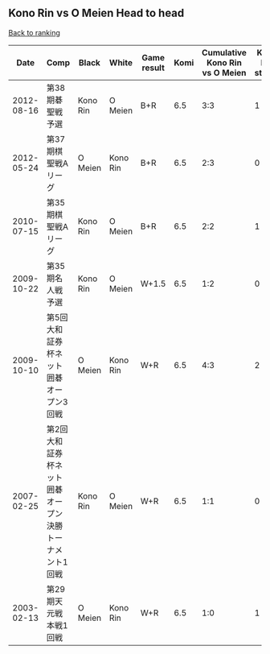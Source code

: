 ## Kono Rin vs O Meien Head to head

[Back to ranking](../../index.md)




| **Date** | **Comp** | **Black** | **White** | **Game result** | **Komi** | **Cumulative Kono Rin vs O Meien** | **Kono Rin streak** | **O Meien streak** | 
| --- | --- | --- | --- | --- | --- | --- | --- | --- |
| 2012-08-16 | 第38期碁聖戦予選 | Kono Rin | O Meien | B+R | 6.5 | 3:3 | 1 | 0 | 
| 2012-05-24 | 第37期棋聖戦Aリーグ | O Meien | Kono Rin | B+R | 6.5 | 2:3 | 0 | 1 | 
| 2010-07-15 | 第35期棋聖戦Aリーグ | Kono Rin | O Meien | B+R | 6.5 | 2:2 | 1 | 0 | 
| 2009-10-22 | 第35期名人戦予選 | Kono Rin | O Meien | W+1.5 | 6.5 | 1:2 | 0 | 2 | 
| 2009-10-10 | 第5回大和証券杯ネット囲碁オープン3回戦 | O Meien | Kono Rin | W+R | 6.5 | 4:3 | 2 | 0 | 
| 2007-02-25 | 第2回大和証券杯ネット囲碁オープン決勝トーナメント1回戦 | Kono Rin | O Meien | W+R | 6.5 | 1:1 | 0 | 1 | 
| 2003-02-13 | 第29期天元戦本戦1回戦 | O Meien | Kono Rin | W+R | 6.5 | 1:0 | 1 | 0 |




